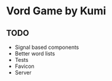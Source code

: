 # Vord Game by Kumi

## TODO

-   Signal based components
-   Better word lists
-   Tests
-   Favicon
-   Server
